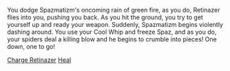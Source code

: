 You dodge Spazmatizm's oncoming rain of green fire, as you do, Retinazer flies into you, pushing you back.  As you hit the ground, you try to get yourself up and ready your weapon.  Suddenly, Spazmatizm begins violently dashing around.  You use your Cool Whip and freeze Spaz, and as you do, your spiders deal a killing blow and he begins to crumble into pieces!  One down, one to go!

[Charge Retinazer](./scene5A.md)
[Heal](./scene4A2e.md)